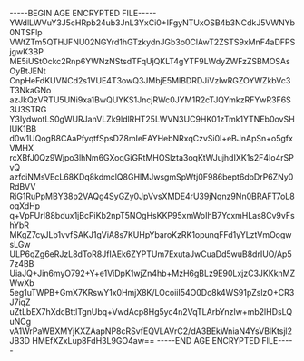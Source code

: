 -----BEGIN AGE ENCRYPTED FILE-----
YWdlLWVuY3J5cHRpb24ub3JnL3YxCi0+IFgyNTUxOSB4b3NCdkJ5VWNYb0NTSFlp
VWtZTm5QTHJFNU02NGYrd1hGTzkydnJGb3o0ClAwT2ZSTS9xMnF4aDFPSjgwK3BP
ME5iUStOckc2Rnp6YWNzNStsdTFqUjQKLT4gYTF9LWdyZWFzZSBMOSAsOyBtJENt
CnpHeFdKUVNCd2s1VUE4T3owQ3JMbjE5MlBDRDJiVzIwRGZOYWZkbVc3T3NkaGNo
azJkQzVRTU5UNi9xa1BwQUYKS1JncjRWc0JYM1R2cTJQYmkzRFYwR3F6S3U3STRG
Y3IydwotLS0gWURJanVLZk9ldlRHT25LWVN3UC9HK01zTmk1YTNEb0ovSHlUK1BB
d0w1UQogB8CAaPfyqtfSpsDZ8mIeEAYHebNRxqCzvSi0l+eBJnApSn+o5gfxVMHX
rcXBfJ0Qz9Wjpo3lhNm6GXoqGiGRtMHOSlzta3oqKtWJujhdIXK1s2F4Io4rSPvQ
azfciNMsVEcL68KDq8kdmclQ8GHIMJwsgmSpWtj0F986bept6doDrP6ZNy0RdBVV
RiG1RuPpMBY38p2VAQg4SyGZy0JpVvsXMDE4rU39jNqnz9Nn0BRAFT7oL8oqXdHp
q+VpFUrI88bdux1jBcPiKb2npT5NOgHsKKP95xmWoIhB7YcxmHLas8Cv9vFshYbR
MKgZ7cyJLb1vvfSAKJ1gViA8s7KUHpYbaroKzRK1opunqFFd1yYLztVmOogwsLGw
ULP6qZg6eRJzL8dToR8JfIAEk6ZYPTUm7ExutaJwCuaDd5wuB8drIUO/Ap57z4BB
UiaJQ+Jin6myO792+Y+e1ViDpK1wjZn4hb+MzH6gBLz9E90LxjzC3JKKknMZWwXb
5eg1uTWPB+GmX7KRswY1x0HmjX8K/LOcoiiI54O0Dc8k4WS91pZslzO+CR3J7iqZ
uZtLbEX7hXdcBttlTgnUbq+VwdAcp8Hg5yc4n2VqTLArbYnzIw+mb2lHDsLQuNCg
vA1WrPaWBXMYjKXZAapNP8cRSvfEQVLAVrC2/dA3BEkWniaN4YsVBlKtsjl2JB3D
HMEfXZxLup8FdH3L9GO4aw==
-----END AGE ENCRYPTED FILE-----
